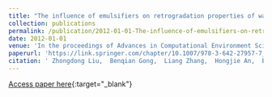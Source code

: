 ```yaml
---
title: "The influence of emulsifiers on retrogradation properties of waxy starch"
collection: publications
permalink: /publication/2012-01-01-The-influence-of-emulsifiers-on-retrogradation-properties-of-waxy-starch
date: 2012-01-01
venue: 'In the proceedings of Advances in Computational Environment Science'
paperurl: 'https://link.springer.com/chapter/10.1007/978-3-642-27957-7_43'
citation: ' Zhongdong Liu,  Benqian Gong,  Liang Zhang,  Hongjie An,  Boxiang Liu, &quot;The influence of emulsifiers on retrogradation properties of waxy starch.&quot; In the proceedings of Advances in Computational Environment Science, 2012.'
---
```

[Access paper here](https://link.springer.com/chapter/10.1007/978-3-642-27957-7_43){:target="_blank"}

